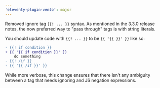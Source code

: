 ```yaml
---
'eleventy-plugin-vento': major
---
```


Removed ignore tag `{{! ... }}` syntax. As mentioned in the 3.3.0 release notes, the now preferred way to "pass through" tags is with string literals.

You should update code with `{{! ... }}` to be `{{ '{{ }}' }}` like so:

```diff
- {{! if condition }}
+ {{ '{{ if condition }}' }}
    do something
- {{! /if }}
- {{ '{{ /if }}' }}
```

While more verbose, this change ensures that there isn't any ambiguity between a tag that needs ignoring and JS negation expressions.
